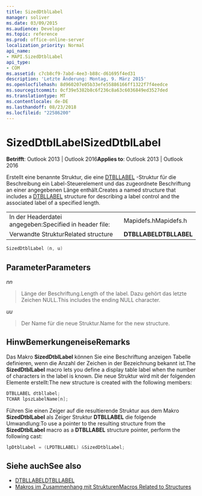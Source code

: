 ```yaml
---
title: SizedDtblLabel
manager: soliver
ms.date: 03/09/2015
ms.audience: Developer
ms.topic: reference
ms.prod: office-online-server
localization_priority: Normal
api_name:
- MAPI.SizedDtblLabel
api_type:
- COM
ms.assetid: c7cb8cf9-7abd-4ee3-b88c-d61695f4ed31
description: 'Letzte Änderung: Montag, 9. März 2015'
ms.openlocfilehash: 8d960207e05b33efe55886166ff1322f7f4eedce
ms.sourcegitcommit: 0cf39e5382b8c6f236c8a63c6036849ed3527ded
ms.translationtype: MT
ms.contentlocale: de-DE
ms.lasthandoff: 08/23/2018
ms.locfileid: "22586200"
---
```

# <a name="sizeddtbllabel"></a><span data-ttu-id="4b7f5-103">SizedDtblLabel</span><span class="sxs-lookup"><span data-stu-id="4b7f5-103">SizedDtblLabel</span></span>

<span data-ttu-id="4b7f5-104">**Betrifft**: Outlook 2013 | Outlook 2016</span><span class="sxs-lookup"><span data-stu-id="4b7f5-104">**Applies to**: Outlook 2013 | Outlook 2016</span></span> 
  
<span data-ttu-id="4b7f5-105">Erstellt eine benannte Struktur, die eine [DTBLLABEL](dtbllabel.md) -Struktur für die Beschreibung ein Label-Steuerelement und das zugeordnete Beschriftung an einer angegebenen Länge enthält.</span><span class="sxs-lookup"><span data-stu-id="4b7f5-105">Creates a named structure that includes a [DTBLLABEL](dtbllabel.md) structure for describing a label control and the associated label of a specified length.</span></span> 
  
|||
|:-----|:-----|
|<span data-ttu-id="4b7f5-106">In der Headerdatei angegeben:</span><span class="sxs-lookup"><span data-stu-id="4b7f5-106">Specified in header file:</span></span>  <br/> |<span data-ttu-id="4b7f5-107">Mapidefs.h</span><span class="sxs-lookup"><span data-stu-id="4b7f5-107">Mapidefs.h</span></span>  <br/> |
|<span data-ttu-id="4b7f5-108">Verwandte Struktur</span><span class="sxs-lookup"><span data-stu-id="4b7f5-108">Related structure</span></span>  <br/> |<span data-ttu-id="4b7f5-109">**DTBLLABEL**</span><span class="sxs-lookup"><span data-stu-id="4b7f5-109">**DTBLLABEL**</span></span> <br/> |
   
```cpp
SizedDtblLabel (n, u)
```

## <a name="parameters"></a><span data-ttu-id="4b7f5-110">Parameter</span><span class="sxs-lookup"><span data-stu-id="4b7f5-110">Parameters</span></span>

<span data-ttu-id="4b7f5-111">_n_</span><span class="sxs-lookup"><span data-stu-id="4b7f5-111">_n_</span></span>
  
> <span data-ttu-id="4b7f5-112">Länge der Beschriftung.</span><span class="sxs-lookup"><span data-stu-id="4b7f5-112">Length of the label.</span></span> <span data-ttu-id="4b7f5-113">Dazu gehört das letzte Zeichen NULL.</span><span class="sxs-lookup"><span data-stu-id="4b7f5-113">This includes the ending NULL character.</span></span> 
    
<span data-ttu-id="4b7f5-114">_u_</span><span class="sxs-lookup"><span data-stu-id="4b7f5-114">_u_</span></span>
  
> <span data-ttu-id="4b7f5-115">Der Name für die neue Struktur.</span><span class="sxs-lookup"><span data-stu-id="4b7f5-115">Name for the new structure.</span></span>
    
## <a name="remarks"></a><span data-ttu-id="4b7f5-116">HinwBemerkungeneise</span><span class="sxs-lookup"><span data-stu-id="4b7f5-116">Remarks</span></span>

<span data-ttu-id="4b7f5-117">Das Makro **SizedDtblLabel** können Sie eine Beschriftung anzeigen Tabelle definieren, wenn die Anzahl der Zeichen in der Bezeichnung bekannt ist.</span><span class="sxs-lookup"><span data-stu-id="4b7f5-117">The **SizedDtblLabel** macro lets you define a display table label when the number of characters in the label is known.</span></span> <span data-ttu-id="4b7f5-118">Die neue Struktur wird mit der folgenden Elemente erstellt:</span><span class="sxs-lookup"><span data-stu-id="4b7f5-118">The new structure is created with the following members:</span></span> 
  
```cpp
DTBLLABEL dtbllabel;
TCHAR lpszLabelName[n];
```

<span data-ttu-id="4b7f5-119">Führen Sie einen Zeiger auf die resultierende Struktur aus dem Makro **SizedDtblLabel** als Zeiger Struktur **DTBLLABEL** die folgende Umwandlung:</span><span class="sxs-lookup"><span data-stu-id="4b7f5-119">To use a pointer to the resulting structure from the **SizedDtblLabel** macro as a **DTBLLABEL** structure pointer, perform the following cast:</span></span> 
  
```cpp
lpDtblLabel = (LPDTBLLABEL) &SizedDtblLabel;
```

## <a name="see-also"></a><span data-ttu-id="4b7f5-120">Siehe auch</span><span class="sxs-lookup"><span data-stu-id="4b7f5-120">See also</span></span>

- [<span data-ttu-id="4b7f5-121">DTBLLABEL</span><span class="sxs-lookup"><span data-stu-id="4b7f5-121">DTBLLABEL</span></span>](dtbllabel.md)
- [<span data-ttu-id="4b7f5-122">Makros im Zusammenhang mit Strukturen</span><span class="sxs-lookup"><span data-stu-id="4b7f5-122">Macros Related to Structures</span></span>](macros-related-to-structures.md)

